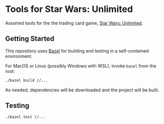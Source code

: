 # Tools for Star Wars: Unlimited

Assorted tools for the the trading card game, [Star Wars: Unlimited](https://starwarsunlimited.com/).

## Getting Started

This repository uses [Bazel](https://bazel.build/) for building and testing in
a self-contained environment.

For MacOS or Linux (possibly Windows with WSL), invoke `bazel` from the root:

```sh
./bazel build //...
```

As needed, dependencies will be downloaded and the project will be built.


## Testing

```sh
./bazel test //...
```
